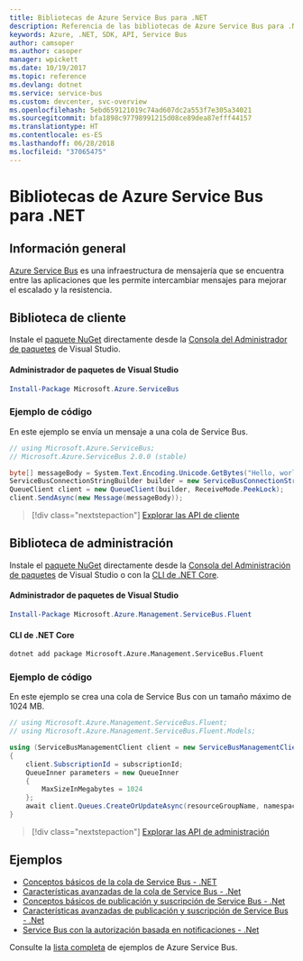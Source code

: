 ```yaml
---
title: Bibliotecas de Azure Service Bus para .NET
description: Referencia de las bibliotecas de Azure Service Bus para .NET
keywords: Azure, .NET, SDK, API, Service Bus
author: camsoper
ms.author: casoper
manager: wpickett
ms.date: 10/19/2017
ms.topic: reference
ms.devlang: dotnet
ms.service: service-bus
ms.custom: devcenter, svc-overview
ms.openlocfilehash: 5ebd659121019c74ad607dc2a553f7e305a34021
ms.sourcegitcommit: bfa1898c97798991215d08ce89dea87efff44157
ms.translationtype: HT
ms.contentlocale: es-ES
ms.lasthandoff: 06/28/2018
ms.locfileid: "37065475"
---
```

# <a name="azure-service-bus-libraries-for-net"></a>Bibliotecas de Azure Service Bus para .NET

## <a name="overview"></a>Información general

[Azure Service Bus](https://docs.microsoft.com/azure/service-bus-messaging/service-bus-messaging-overview) es una infraestructura de mensajería que se encuentra entre las aplicaciones que les permite intercambiar mensajes para mejorar el escalado y la resistencia.

## <a name="client-library"></a>Biblioteca de cliente

Instale el [paquete NuGet](https://www.nuget.org/packages/Microsoft.Azure.ServiceBus) directamente desde la [Consola del Administrador de paquetes][PackageManager] de Visual Studio.

#### <a name="visual-studio-package-manager"></a>Administrador de paquetes de Visual Studio

```powershell
Install-Package Microsoft.Azure.ServiceBus
```

### <a name="code-example"></a>Ejemplo de código

En este ejemplo se envía un mensaje a una cola de Service Bus.

```csharp
// using Microsoft.Azure.ServiceBus;
// Microsoft.Azure.ServiceBus 2.0.0 (stable)

byte[] messageBody = System.Text.Encoding.Unicode.GetBytes("Hello, world!");
ServiceBusConnectionStringBuilder builder = new ServiceBusConnectionStringBuilder(connectionString);
QueueClient client = new QueueClient(builder, ReceiveMode.PeekLock);
client.SendAsync(new Message(messageBody));
```

> [!div class="nextstepaction"]
> [Explorar las API de cliente](/dotnet/api/overview/azure/servicebus/client)


## <a name="management-library"></a>Biblioteca de administración

Instale el [paquete NuGet](https://www.nuget.org/packages/Microsoft.Azure.Management.ServiceBus.Fluent) directamente desde la [Consola del Administración de paquetes][PackageManager] de Visual Studio o con la [CLI de .NET Core][DotNetCLI].

#### <a name="visual-studio-package-manager"></a>Administrador de paquetes de Visual Studio

```powershell
Install-Package Microsoft.Azure.Management.ServiceBus.Fluent
```

#### <a name="net-core-cli"></a>CLI de .NET Core

```bash
dotnet add package Microsoft.Azure.Management.ServiceBus.Fluent
```

### <a name="code-example"></a>Ejemplo de código

En este ejemplo se crea una cola de Service Bus con un tamaño máximo de 1024 MB.

```csharp
// using Microsoft.Azure.Management.ServiceBus.Fluent;
// using Microsoft.Azure.Management.ServiceBus.Fluent.Models;

using (ServiceBusManagementClient client = new ServiceBusManagementClient(credentials))
{
    client.SubscriptionId = subscriptionId;
    QueueInner parameters = new QueueInner
    {
        MaxSizeInMegabytes = 1024
    };
    await client.Queues.CreateOrUpdateAsync(resourceGroupName, namespaceName, queueName, parameters);
}
```

> [!div class="nextstepaction"]
> [Explorar las API de administración](/dotnet/api/overview/azure/servicebus/management)

## <a name="samples"></a>Ejemplos

- [Conceptos básicos de la cola de Service Bus - .NET](https://azure.microsoft.com/resources/samples/service-bus-dotnet-manage-queue-with-basic-features/)
- [Características avanzadas de la cola de Service Bus - .Net](https://azure.microsoft.com/resources/samples/service-bus-dotnet-manage-queue-with-advanced-features/)
- [Conceptos básicos de publicación y suscripción de Service Bus - .Net](https://azure.microsoft.com/resources/samples/service-bus-dotnet-manage-publish-subscribe-with-basic-features/)
- [Características avanzadas de publicación y suscripción de Service Bus - .Net](https://azure.microsoft.com/resources/samples/service-bus-dotnet-manage-publish-subscribe-with-advanced-features/)
- [Service Bus con la autorización basada en notificaciones - .Net](https://azure.microsoft.com/resources/samples/service-bus-dotnet-manage-with-claims-based-authorization/)

Consulte la [lista completa](https://azure.microsoft.com/resources/samples/?term=service+bus) de ejemplos de Azure Service Bus.


[PackageManager]: https://docs.microsoft.com/nuget/tools/package-manager-console
[DotNetCLI]: https://docs.microsoft.com/dotnet/core/tools/dotnet-add-package
